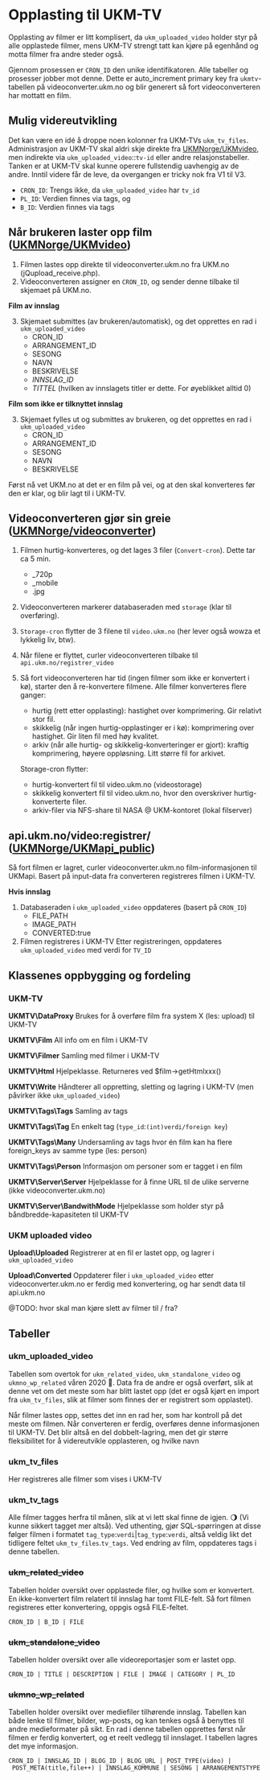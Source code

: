 Opplasting til UKM-TV
===

Opplasting av filmer er litt komplisert, da `ukm_uploaded_video` holder styr på alle opplastede filmer, mens UKM-TV strengt tatt kan kjøre på egenhånd og motta filmer fra andre steder også.

Gjennom prosessen er `CRON_ID` den unike identifikatoren. Alle tabeller og prosesser jobber mot denne.
Dette er auto_increment primary key fra `ukmtv`-tabellen på videoconverter.ukm.no og blir generert så fort videoconverteren har mottatt en film.

## Mulig videreutvikling
Det kan være en idé å droppe noen kolonner fra UKM-TVs `ukm_tv_files`. Administrasjon av UKM-TV skal aldri skje direkte fra [UKMNorge/UKMvideo](https://github.com/UKMNorge/UKMvideo), men indirekte via `ukm_uploaded_video`::`tv-id` eller andre relasjonstabeller. Tanken er at UKM-TV skal kunne operere fullstendig uavhengig av de andre. Inntil videre får de leve, da overgangen er tricky nok fra V1 til V3.
- `CRON_ID`: Trengs ikke, da `ukm_uploaded_video` har `tv_id`
- `PL_ID`: Verdien finnes via tags, og 
- `B_ID`: Verdien finnes via tags

## Når brukeren laster opp film ([UKMNorge/UKMvideo](https://github.com/UKMNorge/UKMvideo))
1. Filmen lastes opp direkte til videoconverter.ukm.no fra UKM.no (jQupload_receive.php).
2. Videoconverteren assigner en `CRON_ID`, og sender denne tilbake til skjemaet på UKM.no.

**Film av innslag**

3. Skjemaet submittes (av brukeren/automatisk), og det opprettes en rad i `ukm_uploaded_video`
    - CRON_ID
    - ARRANGEMENT_ID
    - SESONG
    - NAVN
    - BESKRIVELSE
    - *INNSLAG_ID*
    - *TITTEL* (hvilken av innslagets titler er dette. For øyeblikket alltid 0)

**Film som ikke er tilknyttet innslag**

3. Skjemaet fylles ut og submittes av brukeren, og det opprettes en rad i `ukm_uploaded_video`
    - CRON_ID
    - ARRANGEMENT_ID
    - SESONG
    - NAVN
    - BESKRIVELSE

Først nå vet UKM.no at det er en film på vei, og at den skal konverteres før den er klar, og blir lagt til i UKM-TV.

## Videoconverteren gjør sin greie ([UKMNorge/videoconverter](https://github.com/UKMNorge/videoconverter))
1. Filmen hurtig-konverteres, og det lages 3 filer (`Convert-cron`). Dette tar ca 5 min.
    - _720p
    - _mobile
    - .jpg
2. Videoconverteren markerer databaseraden med `storage` (klar til overføring).
3. `Storage-cron` flytter de 3 filene til `video.ukm.no` (her lever også wowza et lykkelig liv, btw).
4. Når filene er flyttet, curler videoconverteren tilbake til `api.ukm.no/registrer_video`
5. Så fort videoconverteren har tid (ingen filmer som ikke er konvertert i kø), starter den å re-konvertere filmene. Alle filmer konverteres flere ganger:
    - hurtig (rett etter opplasting): hastighet over komprimering. Gir relativt stor fil.
    - skikkelig (når ingen hurtig-opplastinger er i kø): komprimering over hastighet. Gir liten fil med høy kvalitet.
    - arkiv (når alle hurtig- og skikkelig-konverteringer er gjort): kraftig komprimering, høyere oppløsning. Litt større fil for arkivet.

    Storage-cron flytter:
    - hurtig-konvertert fil til video.ukm.no (videostorage)
    - skikkelig konvertert fil til video.ukm.no, hvor den overskriver hurtig-konverterte filer.
    - arkiv-filer via NFS-share til NASA @ UKM-kontoret (lokal filserver)


## api.ukm.no/video:registrer/ ([UKMNorge/UKMapi_public](https://github.com/UKMNorge/ukmapi_public))
Så fort filmen er lagret, curler videoconverter.ukm.no film-informasjonen til UKMapi. Basert på input-data fra converteren registreres filmen i UKM-TV.

**Hvis innslag**
1. Databaseraden i `ukm_uploaded_video` oppdateres (basert på `CRON_ID`)
    - FILE_PATH
    - IMAGE_PATH
    - CONVERTED:true
2. Filmen registreres i UKM-TV
    Etter registreringen, oppdateres `ukm_uploaded_video` med verdi for `TV_ID`

## Klassenes oppbygging og fordeling

### UKM-TV
**UKMTV\DataProxy** Brukes for å overføre film fra system X (les: upload) til UKM-TV

**UKMTV\Film** All info om en film i UKM-TV

**UKMTV\Filmer** Samling med filmer i UKM-TV

**UKMTV\Html** Hjelpeklasse. Returneres ved $film->getHtmlxxx()

**UKMTV\Write** Håndterer all oppretting, sletting og lagring i UKM-TV (men påvirker ikke `ukm_uploaded_video`)

**UKMTV\Tags\Tags** Samling av tags

**UKMTV\Tags\Tag** En enkelt tag (`type_id`:`(int)verdi/foreign key`)

**UKMTV\Tags\Many** Undersamling av tags hvor én film kan ha flere foreign_keys av samme type (les: person)

**UKMTV\Tags\Person** Informasjon om personer som er tagget i en film

**UKMTV\Server\Server** Hjelpeklasse for å finne URL til de ulike serverne (ikke videoconverter.ukm.no)

**UKMTV\Server\BandwithMode** Hjelpeklasse som holder styr på båndbredde-kapasiteten til UKM-TV

### UKM uploaded video
**Upload\Uploaded**
Registrerer at en fil er lastet opp, og lagrer i `ukm_uploaded_video`

**Upload\Converted**
Oppdaterer filer i `ukm_uploaded_video` etter videoconverter.ukm.no er ferdig med konvertering, og har sendt data til api.ukm.no

@TODO: hvor skal man kjøre slett av filmer til / fra?


## Tabeller
### ukm_uploaded_video
Tabellen som overtok for `ukm_related_video`, `ukm_standalone_video` og `ukmno_wp_related` våren 2020 🚀. Data fra de andre er også overført, slik at denne vet om det meste som har blitt lastet opp (det er også kjørt en import fra `ukm_tv_files`, slik at filmer som finnes der er registrert som opplastet).

Når filmer lastes opp, settes det inn en rad her, som har kontroll på det meste om filmen. Når converteren er ferdig, overføres denne informasjonen til UKM-TV. Det blir altså en del dobbelt-lagring, men det gir større fleksibilitet for å videreutvikle opplasteren, og hvilke navn

### ukm_tv_files
Her registreres alle filmer som vises i UKM-TV

### ukm_tv_tags
Alle filmer tagges herfra til månen, slik at vi lett skal finne de igjen. 🌖 (Vi kunne sikkert tagget mer altså). Ved uthenting, gjør SQL-spørringen at disse følger filmen i formatet `tag_type`:`verdi`|`tag_type`:`verdi`, altså veldig likt det tidligere feltet `ukm_tv_files`.`tv_tags`. Ved endring av film, oppdateres tags i denne tabellen.

### ~~ukm_related_video~~

Tabellen holder oversikt over opplastede filer, og hvilke som er konvertert. En ikke-konvertert film relatert til innslag har tomt FILE-felt. Så fort filmen registreres etter konvertering, oppgis også FILE-feltet.

`CRON_ID | B_ID | FILE`

### ~~ukm_standalone_video~~
Tabellen holder oversikt over alle videoreportasjer som er lastet opp.

`CRON_ID | TITLE | DESCRIPTION | FILE | IMAGE | CATEGORY | PL_ID `


### ~~ukmno_wp_related~~
Tabellen holder oversikt over mediefiler tilhørende innslag. Tabellen kan både lenke til filmer, bilder, wp-posts, og kan tenkes også å benyttes til andre medieformater på sikt. En rad i denne tabellen opprettes først når filmen er ferdig konvertert, og et reelt vedlegg til innslaget.
I tabellen lagres det mye informasjon.

`CRON_ID | INNSLAG_ID | BLOG_ID | BLOG_URL | POST_TYPE(video) | POST_META(title,file++) | INNSLAG_KOMMUNE | SESONG | ARRANGEMENTSTYPE`
